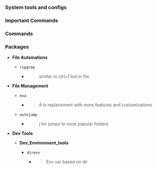 ### System tools and configs

### Important Commands

### Commands

### Packages

- **File Automations**
	
	- `ripgrep`

		- > similar to ctrl+f but in file

- **File Management**
	
	- `exa`

		- >  A ls replacement with more features and customizations
	
	- `autojump`

		- > j for jumps to most popular folders

- **Dev Tools**

	- **Dev_Environment_tools**
		
		- `direnv`

			- > Env var based on dir
